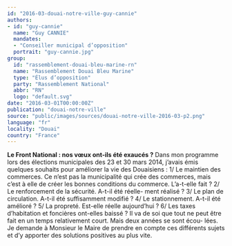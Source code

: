 ```yaml
---
id: "2016-03-douai-notre-ville-guy-cannie"
authors:
- id: "guy-cannie"
  name: "Guy CANNIE"
  mandates: 
  - "Conseiller municipal d’opposition"
  portrait: "guy-cannie.jpg"
group:
  id: "rassemblement-douai-bleu-marine-rn"
  name: "Rassemblement Douai Bleu Marine"
  type: "Élus d’opposition"
  party: "Rassemblement National"
  abbr: "RN"
  logo: "default.svg"
date: "2016-03-01T00:00:00Z"
publication: "douai-notre-ville"
source: "public/images/sources/douai-notre-ville-2016-03-p2.png"
language: "fr"
locality: "Douai"
country: "France"
---
```


**Le Front National : nos vœux ont-ils été exaucés ?**
Dans mon programme lors des élections municipales des 23 et 30 mars 2014, j’avais émis quelques souhaits pour améliorer la vie des Douaisiens :
1/ Le maintien des commerces. Ce n’est pas la municipalité qui crée des commerces, mais c’est à elle de créer les bonnes conditions du commerce. L’a-t-elle fait ?
2/ Le renforcement de la sécurité. A-t-il été réelle-
ment réalisé ?
3/ Le plan de circulation. A-t-il été suffisamment modifié ?
4/ Le stationnement. A-t-il été amélioré ?
5/ La propreté. Est-elle réelle aujourd’hui ?
6/ Les taxes d’habitation et foncières ont-elles baissé ?
Il va de soi que tout ne peut être fait en un temps relativement court. Mais deux années se sont écou-
lées. Je demande à Monsieur le Maire de prendre en compte ces différents sujets et d’y apporter des solutions positives au plus vite.
